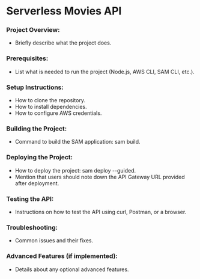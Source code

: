 # Serverless Movies API

### Project Overview:

- Briefly describe what the project does.

### Prerequisites:

- List what is needed to run the project (Node.js, AWS CLI, SAM CLI, etc.).

### Setup Instructions:

- How to clone the repository.
- How to install dependencies.
- How to configure AWS credentials.

### Building the Project:

- Command to build the SAM application: sam build.

### Deploying the Project:

- How to deploy the project: sam deploy --guided.
- Mention that users should note down the API Gateway URL provided after deployment.

### Testing the API:

- Instructions on how to test the API using curl, Postman, or a browser.

### Troubleshooting:

- Common issues and their fixes.

### Advanced Features (if implemented):

- Details about any optional advanced features.
